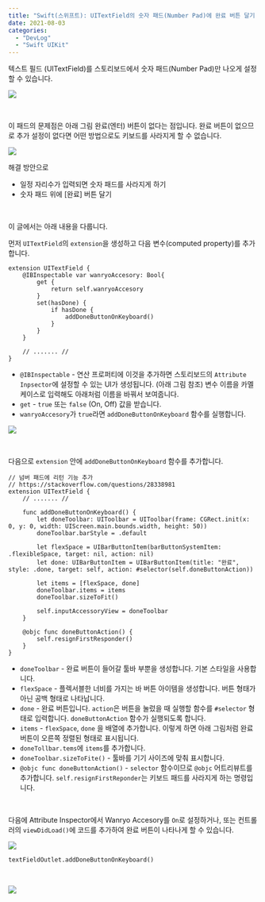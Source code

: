 ```yaml
---
title: "Swift(스위프트): UITextField의 숫자 패드(Number Pad)에 완료 버튼 달기 (스토리보드)"
date: 2021-08-03
categories: 
  - "DevLog"
  - "Swift UIKit"
---
```


텍스트 필드 (UITextField)를 스토리보드에서 숫자 패드(Number Pad)만 나오게 설정할 수 있습니다.

![](./assets/img/wp-content/uploads/2021/08/스크린샷-2021-08-03-오후-4.53.49.jpg)

 

이 패드의 문제점은 아래 그림 완료(엔터) 버튼이 없다는 점입니다. 완료 버튼이 없으므로 추가 설정이 없다면 어떤 방법으로도 키보드를 사라지게 할 수 없습니다.

![](./assets/img/wp-content/uploads/2021/08/스크린샷-2021-08-03-오후-4.56.31.jpg)

해결 방안으로

- 일정 자리수가 입력되면 숫자 패드를 사라지게 하기
- 숫자 패드 위에 \[완료\] 버튼 달기

 

이 글에서는 아래 내용을 다룹니다.

먼저 `UITextField`의 `extension`을 생성하고 다음 변수(computed property)를 추가합니다.

```
extension UITextField {
    @IBInspectable var wanryoAccesory: Bool{
        get {
            return self.wanryoAccesory
        }
        set(hasDone) {
            if hasDone {
                addDoneButtonOnKeyboard()
            }
        }
    }

    // ....... //
}
```

- `@IBInspectable` - 연산 프로퍼티에 이것을 추가하면 스토리보드의 `Attribute Inpsector`에 설정할 수 있는 UI가 생성됩니다. (아래 그림 참조) 변수 이름을 카멜 케이스로 입력해도 아래처럼 이름을 바꿔서 보여줍니다.
- `get` - `true` 또는 `false` (On, Off) 값을 받습니다.
- `wanryoAccesory`가 `true`라면 `addDoneButtonOnKeyboard` 함수를 실행합니다.

![](./assets/img/wp-content/uploads/2021/08/스크린샷-2021-08-03-오후-5.06.01.jpg)

 

다음으로 `extension` 안에 `addDoneButtonOnKeyboard` 함수를 추가합니다.

```
// 넘버 패드에 리턴 기능 추가
// https://stackoverflow.com/questions/28338981
extension UITextField {
    // ....... //

    func addDoneButtonOnKeyboard() {
        let doneToolbar: UIToolbar = UIToolbar(frame: CGRect.init(x: 0, y: 0, width: UIScreen.main.bounds.width, height: 50))
        doneToolbar.barStyle = .default

        let flexSpace = UIBarButtonItem(barButtonSystemItem: .flexibleSpace, target: nil, action: nil)
        let done: UIBarButtonItem = UIBarButtonItem(title: "완료", style: .done, target: self, action: #selector(self.doneButtonAction))

        let items = [flexSpace, done]
        doneToolbar.items = items
        doneToolbar.sizeToFit()

        self.inputAccessoryView = doneToolbar
    }

    @objc func doneButtonAction() {
        self.resignFirstResponder()
    }
}

```

- `doneToolbar` - 완료 버튼이 들어갈 툴바 부뿐을 생성합니다. 기본 스타일을 사용합니다.
- `flexSpace` - 플렉서블한 너비를 가지는 바 버튼 아이템을 생성합니다. 버튼 형태가 아닌 공백 형태로 나타납니다.
- `done` - 완료 버튼입니다. `action`은 버튼을 눌렀을 때 실행할 함수를 `#selector` 형태로 입력합니다. `doneButtonAction` 함수가 실행되도록 합니다.
- `items` - `flexSpace`, `done` 을 배열에 추가합니다. 이렇게 하면 아래 그림처럼 완료 버튼이 오른쪽 정렬된 형태로 표시됩니다.
- `doneTollbar.tems`에 `items`를 추가합니다.
- `doneToolbar.sizeToFite()` - 툴바를 기기 사이즈에 맞춰 표시합니다.
- `@objc func doneButtonAction()` - `selector` 함수이므로 `@objc` 어트리뷰트를 추가합니다. `self.resignFirstReponder`는 키보드 패드를 사라지게 하는 명령입니다.

 

다음에 Attribute Inspector에서 Wanryo Accesory를 `On`로 설정하거나, 또는 컨트롤러의 `viewDidLoad()`에 코드를 추가하여 완료 버튼이 나타나게 할 수 있습니다.

![](./assets/img/wp-content/uploads/2021/08/스크린샷-2021-08-03-오후-5.21.39.jpg)

```
textFieldOutlet.addDoneButtonOnKeyboard()
```

 

![](./assets/img/wp-content/uploads/2021/08/스크린샷-2021-08-03-오후-6.24.55.png)
